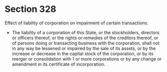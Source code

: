 # Section 328

Effect of liability of corporation on impairment of certain transactions.

- The liability of a corporation of this State, or the stockholders, directors or officers thereof, or the rights or remedies of the creditors thereof, or of persons doing or transacting business with the corporation, shall not in any way be lessened or impaired by the sale of its assets, or by the increase or decrease in the capital stock of the corporation, or by its merger or consolidation with 1 or more corporations or by any change or amendment in its certificate of incorporation.